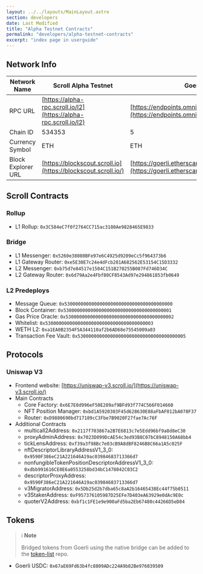 ```yaml
---
layout: ../../layouts/MainLayout.astro
section: developers
date: Last Modified
title: "Alpha Testnet Contracts"
permalink: "developers/alpha-testnet-contracts"
excerpt: "index page in userguide"
---
```


## Network Info

| Network Name       | Scroll Alpha Testnet                                             | Goerli Testnet                                                                                             |
| ------------------ | ---------------------------------------------------------------- | ---------------------------------------------------------------------------------------------------------- |
| RPC URL            | [https://alpha-rpc.scroll.io/l2](https://alpha-rpc.scroll.io/l2) | [https://endpoints.omniatech.io/v1/eth/goerli/public](https://endpoints.omniatech.io/v1/eth/goerli/public) |
| Chain ID           | 534353                                                           | 5                                                                                                          |
| Currency Symbol    | ETH                                                              | ETH                                                                                                        |
| Block Explorer URL | [https://blockscout.scroll.io](https://blockscout.scroll.io/)    | [https://goerli.etherscan.io](https://goerli.etherscan.io)                                                 |

## Scroll Contracts

### Rollup

- L1 Rollup: `0x3C584eC7f0f2764CC715ac3180Ae9828465E9833`

### Bridge

- L1 Messenger: `0x5260e38080BFe97e6C4925d9209eCc5f964373b6`
- L1 Gateway Router: `0xe5E30E7c24e4dFcb281A682562E53154C15D3332`
- L2 Messenger: `0xb75d7e84517e1504C151B270255B087Fd746D34C`
- L2 Gateway Router: `0x6d79Aa2e4Fbf80CF8543Ad97e294861853fb0649`

### L2 Predeploys

- Message Queue: `0x5300000000000000000000000000000000000000`
- Block Container: `0x5300000000000000000000000000000000000001`
- Gas Price Oracle: `0x5300000000000000000000000000000000000002`
- Whitelist: `0x5300000000000000000000000000000000000003`
- WETH L2: `0xa1EA0B2354F5A344110af2b6AD68e75545009a03`
- Transaction Fee Vault: `0x5300000000000000000000000000000000000005`

## Protocols

### Uniswap V3

- Frontend website: [https://uniswap-v3.scroll.io/](https://uniswap-v3.scroll.io/)
- Main Contracts
  - Core Factory: `0x6E7E0d996eF50E289af9BFd93f774C566F014660`
  - NFT Position Manager: `0xbd1A5920303F45d628630E88aFbAF012bA078F37`
  - Router: `0xD9880690bd717189cC3Fbe7B9020F27fae7Ac76F`
- Additional Contracts
  - multicall2Address: `0x2117f703867a2B7E6813c7e5Edd96bf9a8d8eC30`
  - proxyAdminAddress: `0x7023D099DcAE54c3ed93B8C07bC8948150A68bb4`
  - tickLensAddress: `0xf39a3f98Bc7e03cB9A8dBF8246B8C66a1A5c025F`
  - nftDescriptorLibraryAddressV1_3_0: `0x9590F386eC21A221646A19ac03984683713366d7`
  - nonfungibleTokenPositionDescriptorAddressV1_3_0: `0xdbb991616CE0E6a0553258bd34bC1478042C03C2`
  - descriptorProxyAddress: `0x9590F386eC21A221646A19ac03984683713366d7`
  - v3MigratorAddress: `0x5Db25d2b7dba65c8aA2b16465438Ec44f75b0511`
  - v3StakerAddress: `0xF957376105987D25EFe7D403eA63929e0dAc9E0c`
  - quoterV2Address: `0xbf1c1FE1e9e900aFd5ba2Eb67480c44266D5eD84`

## Tokens

> ℹ️ **Note**
>
> Bridged tokens from Goerli using the native bridge can be added to the [token-list](https://github.com/scroll-tech/token-list) repo.

- Goerli USDC: `0x67aE69Fd63b4fc8809ADc224A9b82Be976039509`
